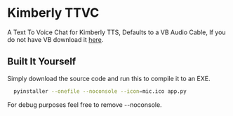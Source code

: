 # Kimberly TTVC
A Text To Voice Chat for Kimberly TTS, Defaults to a VB Audio Cable, If you do not have VB download it [here](https://vb-audio.com/Cable/).


## Built It Yourself

Simply download the source code and run this to compile it to an EXE.

```bash
  pyinstaller --onefile --noconsole --icon=mic.ico app.py 
```

For debug purposes feel free to remove --noconsole.
